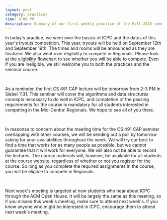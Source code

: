 ```yaml
---
layout: post
category: practices
time: 8:00 PM
description: Summary of our first weekly practice of the Fall 2015 semester.
---
```


In today's practice, we went over the basics of ICPC and the dates of this 
year's tryouts competition. This year, tryouts will be held on September 
12th and September 19th. The times and rooms will be announced as they are 
finalized. We also went over eligibility to compete in Regionals. Please 
look at the [eligibility flowchart][2] to see whether you will be able to 
compete. Even if you are ineligible, we still welcome you to both the practices 
and the seminar course.

<br>

As a reminder, the first CS 491 CAP lecture will be tomorrow from 2-3 PM in 
Siebel 1131. This seminar will cover the algorithms and data structures 
concepts necessary to do well in ICPC, and completion of the passing 
requirements for the course is mandatory for all students 
interested in competing in the Mid-Central Regionals. We hope to see all 
of you there.

<br>

In response to concern about the meeting time for the CS 491 CAP seminar 
overlapping with other courses, we will be sending out a poll by tomorrow 
asking for your availabilities throughout the week. We will try our best 
to find a time that works for as many people as possible, but we cannot 
guarantee that it will work for everyone. We will also not be able to record 
the lectures. The course materials will, however, be available for all students 
at the [course website][1], regardless of whether or not you register for the 
course. So long as you complete the required assignments in the course, you 
will be eligible to compete in Regionals.

<br>

Next week's meeting is targeted at new students who hear about ICPC through 
the ACM Open House. It will be largely the same as this meeting, so if you 
missed this week's meeting, make sure to attend next week's. If you know anyone 
who might be interested in ICPC, encourage them to attend next week's meeting.


[1]: https://wiki.cites.illinois.edu/wiki/display/cs491cap/Home
[2]: /assets/EligibilityDecisionTree-2015.pdf
